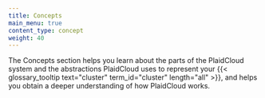 ```yaml
---
title: Concepts
main_menu: true
content_type: concept
weight: 40
---
```


<!-- overview -->

The Concepts section helps you learn about the parts of the PlaidCloud system and the abstractions PlaidCloud uses to represent your {{< glossary_tooltip text="cluster" term_id="cluster" length="all" >}}, and helps you obtain a deeper understanding of how PlaidCloud works.



<!-- body -->
